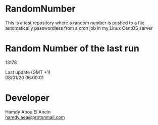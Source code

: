 # RandomNumber    
This is a test repository where a random number is pushed to a file automatically passwordless from a cron job in my Linux CentOS server    
# Random Number of the last run   
13178
      
Last update (GMT +1)    
08/01/20 06:00:01
# Developer    
Hamdy Abou El Anein   
hamdy.aea@protonmail.com

